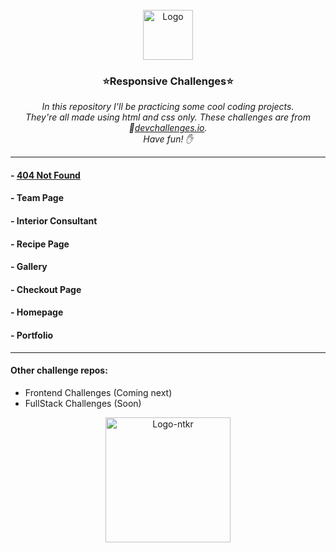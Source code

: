 <br />
<div align="center">
  <a href="https://github.com/na7hk3r/responsive_challenges">
    <img src="https://github.com/na7hk3r/responsive_challenges/assets/104522465/391992aa-5cd5-4c60-88a5-1dd20c85636d" alt="Logo" width="80" height="80">
  </a>


  <h3 align="center">⭐Responsive Challenges⭐</h3>

  <p align="center">
   <i>In this repository I'll be practicing some cool coding projects.</i>
    <br />
    <i>They're all made using html and css only.</i>
    <i>These challenges are from 🔗<a href="https://devchallenges.io">devchallenges.io</a>.</i>
    <br />
    <i>Have fun! ✋</i>
    
  </p>
</div>

---

#### - <a href="https://github.com/na7hk3r/responsive_challenges/tree/main/404-not-found-master">404 Not Found</a>
#### - Team Page
#### - Interior Consultant
#### - Recipe Page
#### - Gallery
#### - Checkout Page
#### - Homepage
#### - Portfolio
---
#### Other challenge repos:
- Frontend Challenges (Coming next)
- FullStack Challenges (Soon)

 <div align="center">
  <a href="https://github.com/na7hk3r/responsive_challenges">
    <img src="https://github.com/na7hk3r/responsive_challenges/assets/104522465/a28e23e8-d64b-4e43-898e-64d11f2077ac" alt="Logo-ntkr" height="200">
  </a>


